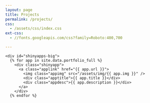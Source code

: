 ```yaml
---
layout: page
title: Projects
permalink: /projects/
css:
  - /assets/css/index.css
ext-css:
  - //fonts.googleapis.com/css?family=Roboto:400,700

---
```



  <div id="portfolio_full">

    <div id="shinyapps-big">
      {% for app in site.data.portfolio_full %}
	    <div class="shinyapp">
          <a class="applink" href="{{ app.url }}">
            <img class="appimg" src="/assets/img/{{ app.img }}" />
            <div class="apptitle">{{ app.title }}</div>
            <div class="appdesc">{{ app.description }}</div>
          </a>
        </div>
	  {% endfor %}
	
  </div>
</div>

